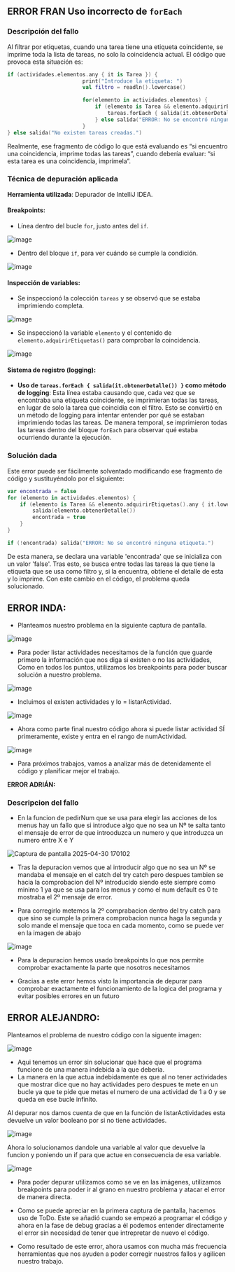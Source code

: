 ## ERROR FRAN  Uso incorrecto de `forEach`

### Descripción del fallo
Al filtrar por etiquetas, cuando una tarea tiene una etiqueta coincidente, se imprime toda la lista de tareas, no solo la coincidencia actual. El código que provoca esta situación es:

```kotlin
if (actividades.elementos.any { it is Tarea }) {
                        print("Introduce la etiqueta: ")
                        val filtro = readln().lowercase()

                        for(elemento in actividades.elementos) {
                            if (elemento is Tarea && elemento.adquirirEtiquetas().any { it.lowercase() == filtro }) {
                                tareas.forEach { salida(it.obtenerDetalle()) }
                            } else salida("ERROR: No se encontró ninguna etiqueta.")
                        }
} else salida("No existen tareas creadas.")
```

Realmente, ese fragmento de código lo que está evaluando es  “si encuentro una coincidencia, imprime todas las tareas”, cuando debería evaluar: “si esta tarea es una coincidencia, imprímela”.

### Técnica de depuración aplicada

**Herramienta utilizada**: Depurador de IntelliJ IDEA.

#### Breakpoints:

- Línea dentro del bucle `for`, justo antes del `if`.
  
![image](https://github.com/user-attachments/assets/a8c1930e-6ed5-48d8-b268-3b3913e24524)

- Dentro del bloque `if`, para ver cuándo se cumple la condición.

![image](https://github.com/user-attachments/assets/a58e488e-5cd4-4127-82e3-ff2caac571cf)

#### Inspección de variables:

- Se inspeccionó la colección `tareas` y se observó que se estaba imprimiendo completa.
  
![image](https://github.com/user-attachments/assets/8eb07816-ce5c-4da9-b4e6-321d7020e719)

- Se inspeccionó la variable `elemento` y el contenido de `elemento.adquirirEtiquetas()` para comprobar la coincidencia.

![image](https://github.com/user-attachments/assets/1ad5313b-4234-4967-ac7a-54b67ee665fe)

#### Sistema de registro (logging):

- **Uso de `tareas.forEach { salida(it.obtenerDetalle()) }` como método de logging**: Esta línea estaba causando que, cada vez que se encontraba una etiqueta coincidente, se imprimieran todas las tareas, en lugar de solo la tarea que coincidia con el filtro. Esto se convirtió en un método de logging para intentar entender por qué se estaban imprimiendo todas las tareas. De manera temporal, se imprimieron todas las tareas dentro del bloque `forEach` para observar qué estaba ocurriendo durante la ejecución.

### Solución dada

Este error puede ser fácilmente solventado modificando ese fragmento de código y sustituyéndolo por el siguiente:

```kotlin
var encontrada = false
for (elemento in actividades.elementos) {
    if (elemento is Tarea && elemento.adquirirEtiquetas().any { it.lowercase() == filtro }) {
        salida(elemento.obtenerDetalle())
        encontrada = true
    }
}

if (!encontrada) salida("ERROR: No se encontró ninguna etiqueta.")
```

De esta manera, se declara una variable 'encontrada' que se inicializa con un valor 'false'. Tras esto, se busca entre todas las tareas la que tiene la etiqueta que se usa como filtro y, si la encuentra, obtiene el detalle de esta y lo imprime.  Con este cambio en el código, el problema queda solucionado.



## **ERROR INDA:**
- Planteamos nuestro problema en la siguiente captura de pantalla.

![image](https://github.com/user-attachments/assets/88acae97-c785-431b-b757-64506e8defa9)

- Para poder listar actividades necesitamos de la función que guarde primero la información que nos diga si existen o no las  actividades, 
Como en todos los puntos, utilizamos los breakpoints para poder buscar solución a nuestro problema.

![image](https://github.com/user-attachments/assets/beeb19e7-caab-4d93-82ac-9c6f391d1e33)



- Incluimos el existen actividades y lo = listarActividad.

![image](https://github.com/user-attachments/assets/b0d93132-b445-4d4f-96a6-31d6f7d5fdbb)



- Ahora como parte final nuestro código ahora si puede listar actividad SÍ primeramente, existe y entra en el rango de numActividad.

![image](https://github.com/user-attachments/assets/39c7fd29-0639-45ab-a52a-6ff31bc25215)



- Para próximos trabajos, vamos a analizar más de detenidamente el código y planificar mejor el trabajo.

**ERROR ADRIÁN:**

### Descripcion del fallo
- En la funcion de pedirNum que se usa para elegir las acciones de los menus hay un fallo que si introduce algo que no sea un Nº te salta tanto el mensaje de error de que introoduzca un numero y que introduzca un numero entre X e Y

![Captura de pantalla 2025-04-30 170102](https://github.com/user-attachments/assets/5b3167a9-eb77-4667-bf9a-5bfd2ccafd5d)

- Tras la depuracion vemos que al introducir algo que no sea un Nº se mandaba el mensaje en el catch del try catch pero despues tambien se hacia la comprobacion del Nº introducido siendo este siempre como minimo 1 ya que se usa para los menus y como el num default es 0 te mostraba el 2º mensaje de error.

- Para corregirlo metemos la 2º comprabacion dentro del try catch para que sino se cumple la primera comprobacion nunca haga la segunda y solo mande el mensaje que toca en cada momento, como se puede ver en la imagen de abajo

![image](https://github.com/user-attachments/assets/655c05b9-9390-4bd6-99a2-1a4c4ad822bd)

- Para la depuracion hemos usado breakpoints lo que nos permite comprobar exactamente la parte que nosotros necesitamos

- Gracias a este error hemos visto la importancia de depurar para comprobar exactamente el funcionamiento de la logica del programa y evitar posibles errores en un futuro
  
## **ERROR ALEJANDRO:**
Planteamos el problema de nuestro código con la siguente imagen:

![image](https://github.com/user-attachments/assets/bb387c53-d404-4f1c-8ded-f97621f352ae)
- Aqui tenemos un error sin solucionar que hace que el programa funcione de una manera indebida a la que deberia.
- La manera en la que actua indebidamente es que al no tener actividades que mostrar dice que no hay actividades pero despues te mete en un bucle ya que te pide que metas el numero de una actividad de 1 a 0 y se queda en ese bucle infinito.


Al depurar nos damos cuenta de que en la función de listarActividades esta devuelve un valor booleano por si no tiene actividades.

![image](https://github.com/user-attachments/assets/215d8362-ae19-4160-a467-692850db14fe)

Ahora lo solucionamos dandole una variable al valor que devuelve la funcion y poniendo un if para que actue en consecuencia de esa variable.

![image](https://github.com/user-attachments/assets/cd4c29f8-59ca-4927-a06a-cba4a1decdcf)

- Para poder depurar utilizamos como se ve en las imágenes, utilizamos breakpoints para poder ir al grano en nuestro problema y atacar el error de manera directa. 

- Como se puede apreciar en la primera captura de pantalla, hacemos uso de ToDo. Este se añadió cuando se empezó a programar el código y ahora en la fase de debug gracias a él podemos entender directamente el error sin necesidad de tener que intrepretar de nuevo el código.

- Como resultado de este error, ahora usamos con mucha más frecuencia herramientas que nos ayuden a poder corregir nuestros fallos y agilicen nuestro trabajo.

